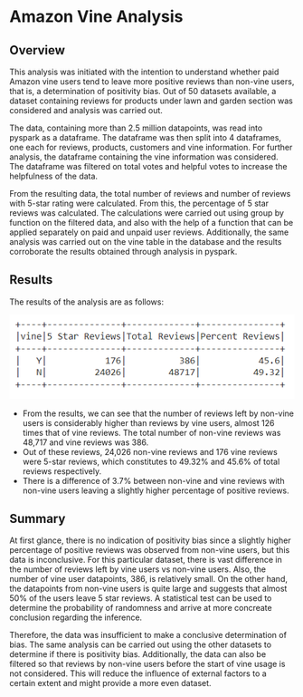# Amazon Vine Analysis

## Overview
This analysis was initiated with the intention to understand whether paid Amazon vine users tend to leave more positive reviews than non-vine users, that is, a determination of positivity bias. Out of 50 datasets available, a dataset containing reviews for products under lawn and garden section was considered and analysis was carried out.

The data, containing more than 2.5 million datapoints, was read into pyspark as a dataframe. The dataframe was then split into 4 dataframes, one each for reviews, products, customers and vine information. For further analysis, the dataframe containing the vine information was considered. The dataframe was filtered on total votes and helpful votes to increase the helpfulness of the data. 

From the resulting data, the total number of reviews and number of reviews with 5-star rating were calculated. From this, the percentage of 5 star reviews was calculated. The calculations were carried out using group by function on the filtered data, and also with the help of a function that can be applied separately on paid and unpaid user reviews. Additionally, the same analysis was carried out on the vine table in the database and the results corroborate the results obtained through analysis in pyspark.

## Results
The results of the analysis are as follows:

![Results](https://github.com/Dhanushree27/Amazon_Vine_Analysis/blob/main/images/Results.PNG)

- From the results, we can see that the number of reviews left by non-vine users is considerably higher than reviews by vine users, almost 126 times that of vine reviews. The total number of non-vine reviews was 48,717 and vine reviews was 386. 
- Out of these reviews, 24,026 non-vine reviews and 176 vine reviews were 5-star reviews, which constitutes to 49.32% and 45.6% of total reviews respectively. 
- There is a difference of 3.7% between non-vine and vine reviews with non-vine users leaving a slightly higher percentage of positive reviews.

## Summary
At first glance, there is no indication of positivity bias since a slightly higher percentage of positive reviews was observed from non-vine users, but this data is inconclusive. For this particular dataset, there is vast difference in the number of reviews left by vine users vs non-vine users. Also, the number of vine user datapoints, 386, is relatively small. On the other hand, the datapoints from non-vine users is quite large and suggests that almost 50% of the users leave 5 star reviews. A statistical test can be used to determine the probability of randomness and arrive at more concreate conclusion regarding the inference. 

Therefore, the data was insufficient to make a conclusive determination of bias. The same analysis can be carried out using the other datasets to determine if there is positivity bias. Additionally, the data can also be filtered so that reviews by non-vine users before the start of vine usage is not considered. This will reduce the influence of external factors to a certain extent and might provide a more even dataset.
